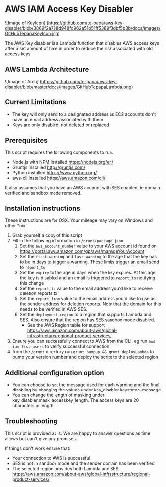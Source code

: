 

# AWS IAM Access Key Disabler

![Image of KeyIcon]
(https://github.com/te-papa/aws-key-disabler/blob/3869f2a788d948fd962a51b51ff5389f3dbf5b3b/docs/images/GitHubTepapaKeyIcon.jpg)

The AWS Key disabler is a Lambda function that disables AWS access keys after a set amount of time in order to reduce the risk associated with old access keys.

## AWS Lambda Architecture

![Image of Arch]
(https://github.com/te-papa/aws-key-disabler/blob/master/docs/images/GitHubTepapaLambda.png)

## Current Limitations

* The key will only send to a designated address as EC2 accounts don't have an email address associated with them
* Keys are only disabled, not deleted or replaced

## Prerequisites

This script requires the following components to run.
* Node.js with NPM installed https://nodejs.org/en/
* Gruntjs installed http://gruntjs.com/
* Python installed https://www.python.org/
* aws-cli installed https://aws.amazon.com/cli/

It also assumes that you have an AWS account with SES enabled, ie domain verified and sandbox mode removed.

## Installation instructions

These instructions are for OSX. Your mileage may vary on Windows and other \*nix.

1. Grab yourself a copy of this script
2. Fill in the following information in `/grunt/package.json`
	1. Set the `aws_account_number` value to your AWS account id found on https://portal.aws.amazon.com/gp/aws/manageYourAccount
	2. Set the `first_warning` and `last_warning` to the age that the key has to be in days to trigger a warning. These limits trigger an email send to `report_to`
	3. Set the `expiry` to the age in days when the key expires. At this age the key is disabled and an email is triggered to `report_to` notifying this change
	4. Set the `report_to` value to the email address you'd like to receive deletion reports to
	5. Set the `report_from` value to the email address you'd like to use as the sender address for deletion reports. Note that the domain for this needs to be verified in AWS SES.
	6. Set the `deployment_region` to a region that supports Lambda and SES. Also ensure that the region has SES sandbox mode disabled.
		* See the AWS Region table for support https://aws.amazon.com/about-aws/global-infrastructure/regional-product-services/
3. Ensure you can successfully connect to AWS from the CLI, eg run `aws iam list-users` to verify successful connection
4. from the `/grunt` directory run `grunt bumpup && grunt deployLambda` to bump your version number and deploy the script to the selected region

## Additional configuration option

* You can choose to set the message used for each warning and the final disabling by changing the values under key_disabler.keystates.<state>.message
* You can change the length of masking under key_disabler.mask_accesskey_length. The access keys are 20 characters in length.

## Troubleshooting

This script is provided as is. We are happy to answer questions as time allows but can't give any promises.

If things don't work ensure that:
* Your connection to AWS is successful
* SES is not in sandbox mode and the sender domain has been verified
* The selected region provides both Lambda and SES https://aws.amazon.com/about-aws/global-infrastructure/regional-product-services/
